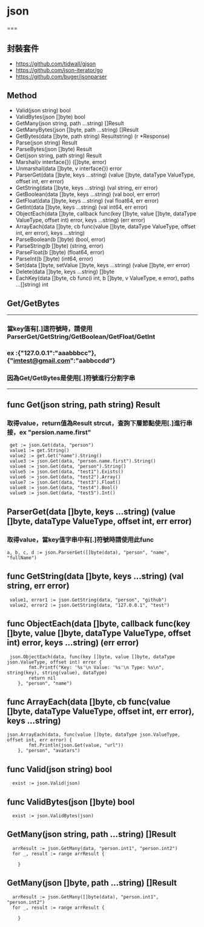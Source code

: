 # json
===

## 封裝套件
- https://github.com/tidwall/gjson
- https://github.com/json-iterator/go
- https://github.com/buger/jsonparser

## Method
* Valid(json string) bool
* ValidBytes(json []byte) bool
* GetMany(json string, path ...string) []Result
* GetManyBytes(json []byte, path ...string) []Result
* GetBytes(data []byte, path string) Resultstring) (r *Response)
* Parse(json string) Result
* ParseBytes(json []byte) Result
* Get(json string, path string) Result
* Marshal(v interface{}) ([]byte, error)
* Unmarshal(data []byte, v interface{}) error
* ParserGet(data []byte, keys ...string) (value []byte, dataType ValueType, offset int, err error)
* GetString(data []byte, keys ...string) (val string, err error)
* GetBoolean(data []byte, keys ...string) (val bool, err error)
* GetFloat(data []byte, keys ...string) (val float64, err error) 
* GetInt(data []byte, keys ...string) (val int64, err error)
* ObjectEach(data []byte, callback func(key []byte, value []byte, dataType ValueType, offset int) error, keys ...string) (err error)
* ArrayEach(data []byte, cb func(value []byte, dataType ValueType, offset int, err error), keys ...string)
* ParseBoolean(b []byte) (bool, error)
* ParseString(b []byte) (string, error)
* ParseFloat(b []byte) (float64, error)
* ParseInt(b []byte) (int64, error)
* Set(data []byte, setValue []byte, keys ...string) (value []byte, err error)
* Delete(data []byte, keys ...string) []byte
* EachKey(data []byte, cb func(i int, b []byte, v ValueType, e error), paths ...[]string) int

## Get/GetBytes
---
### 當key值有[.]這符號時，請使用ParserGet/GetString/GetBoolean/GetFloat/GetInt
### ex :{"127.0.0.1":"aaabbbcc"},{"imtest@gmail.com":"aabbccdd"}
### 因為Get/GetBytes是使用[.]符號進行分割字串
---

## func Get(json string, path string) Result
### 取得value，return值為Result strcut，查詢下層節點使用[.]進行串接，ex "persion.name.first"
```golang 
 get := json.Get(data, "person")
 value1 := get.String()
 value2 := get.Get("name").String()
 value3 := json.Get(data, "person.name.first").String() 
 value4 := json.Get(data, "person").String() 
 value5 := json.Get(data, "test1").Exists()
 value6 := json.Get(data, "test2").Array()
 value7 := json.Get(data, "test3").Float()
 value8 := json.Get(data, "test4").Bool()
 value9 := json.Get(data, "test5").Int()
```

## ParserGet(data []byte, keys ...string) (value []byte, dataType ValueType, offset int, err error)
### 取得value，當key值字串中有[.]符號時請使用此func
```golang 
a, b, c, d := json.ParserGet([]byte(data), "person", "name", "fullName")
```
## func GetString(data []byte, keys ...string) (val string, err error)
```golang 
 value1, error1 := json.GetString(data, "person", "github")
 value2, error2 := json.GetString(data, "127.0.0.1", "test")
```


## func ObjectEach(data []byte, callback func(key []byte, value []byte, dataType ValueType, offset int) error, keys ...string) (err error)   
```golang 
 json.ObjectEach(data, func(key []byte, value []byte, dataType json.ValueType, offset int) error {
		fmt.Printf("Key: '%s'\n Value: '%s'\n Type: %s\n", string(key), string(value), dataType)
		return nil
	}, "person", "name")
```

## func ArrayEach(data []byte, cb func(value []byte, dataType ValueType, offset int, err error), keys ...string) 
```golang 
json.ArrayEach(data, func(value []byte, dataType json.ValueType, offset int, err error) {
		fmt.Println(json.Get(value, "url"))
	}, "person", "avatars")
```


## func Valid(json string) bool  
```golang 
  exist := json.Valid(json)
```

## func ValidBytes(json []byte) bool  
```golang 
  exist := json.ValidBytes(json)
```

## GetMany(json string, path ...string) []Result 
```golang 
  arrResult := json.GetMany(data, "person.int1", "person.int2")
  for _, result := range arrResult {
	   
	}
```

## GetMany(json []byte, path ...string) []Result 
```golang 
  arrResult := json.GetMany([]byte(data), "person.int1", "person.int2")
  for _, result := range arrResult {
	   
	}
```